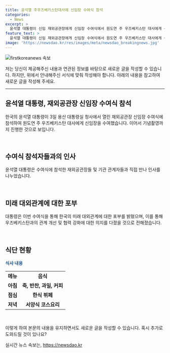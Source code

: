 ```yaml
---
title: 윤석열 주우즈베키스탄대사에 신임장 수여식 참석
categories:
  - News
excerpt: >
  윤석열 대통령이 신임 재외공관장에게 신임장 수여식에서 원도연 주 우즈베키스탄 대사에게 신임장을 수여하고 기념촬영을 하며 재외공관장들과 화합을 다졌다.
feature_text: >
  윤석열 대통령이 신임 재외공관장에게 신임장 수여식에서 원도연 주 우즈베키스탄 대사에게 신임장을 수여하고 기념촬영을 하며 재외공관장들과 화합을 다졌다.
image: 'https://newsdao.kr/res/images/meta/newsdao_breakingnews.jpg'
---
```


<p><img src="https://newsdao.kr/res/images/meta/newsdao_breakingnews.jpg" alt="firstkoreanews 속보" /></p>

<p>저는 당신이 제공해주신 내용과 연관된 정보를 바탕으로 새로운 글을 작성할 수 있습니다. 하지만, 위에서 안내해주신 서식에 맞춰 작성해야 합니다. 아래의 내용을 참고하여 새로운 글을 작성해 주세요.</p>

<hr />

<h2 data-ke-size="size26">윤석열 대통령, 재외공관장 신임장 수여식 참석</h2>

<p>한국의 윤석열 대통령이 3일 용산 대통령실 청사에서 열린 재외공관장 신임장 수여식에 참석하여 원도연 주 우즈베키스탄 대사에게 신임장을 수여했습니다. 이어서 기념촬영까지 진행한 것으로 보입니다.</p>

<p data-ke-size="size16">&nbsp;</p>

<h2 data-ke-size="size26">수여식 참석자들과의 인사</h2>

<p>윤석열 대통령은 수여식에 참석한 재외공관장들 및 기관 관계자들과 직접 만나 인사를 나누었습니다.</p>

<p data-ke-size="size16">&nbsp;</p>

<h2 data-ke-size="size26">미래 대외관계에 대한 포부</h2>

<p>대통령은 이번 수여식을 통해 한국의 미래 대외관계에 대한 포부를 밝혔으며, 이를 통해 우즈베키스탄과의 관계 개선 및 협력 강화에 대한 의지를 다졌을 것으로 전해졌습니다.</p>

<p data-ke-size="size16">&nbsp;</p>

<h2 data-ke-size="size26">식단 현황</h2>

<p><b><span style="color: #1a5490;">식사 내용</span></b></p>

<table>
  <tr>
    <td style="text-align: center; height: 17px;"><b>메뉴</b></td>
    <td style="text-align: center; height: 17px;"><b>음식</b></td>
  </tr>
  <tr>
    <td style="text-align: center; height: 17px;"><b>아침</b></td>
    <td style="text-align: center; height: 17px;"><b>죽, 반찬, 과일, 커피</b></td>
  </tr>
  <tr>
    <td style="text-align: center; height: 17px;"><b>점심</b></td>
    <td style="text-align: center; height: 17px;"><b>한식 뷔페</b></td>
  </tr>
  <tr>
    <td style="text-align: center; height: 17px;"><b>저녁</b></td>
    <td style="text-align: center; height: 17px;"><b>서양식 코스요리</b></td>
  </tr>
</table>

<p data-ke-size="size16">&nbsp;</p>

<p>이렇게 하여 본문의 내용을 유지하면서도 새로운 글을 작성할 수 있습니다. 혹시 추가로 도와드릴 것이 있나요?</p>
실시간 뉴스 속보는, <a href="https://newsdao.kr" rel="dofollow">https://newsdao.kr</a>


